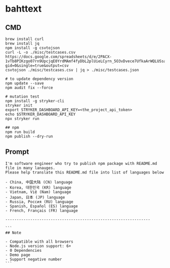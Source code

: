 # bahttext

## CMD

```
brew install curl
brew install jq
npm install -g csvtojson
curl -L -o ./misc/testcases.csv https://docs.google.com/spreadsheets/d/e/2PACX-1vTb8PIKzgo07rn9UpcjqE0YrdMAmf4fyDbL2plUieLCyrn_5O3vDvece7UfkaArWQLUSsaw92jVpY_z/pub?gid=0&single=true&output=csv
csvtojson ./misc/testcases.csv | jq > ./misc/testcases.json

# to update dependency version
npm update --save
npm audit fix --force

# mutation test
npm install -g stryker-cli
stryker init
export STRYKER_DASHBOARD_API_KEY=<the_project_api_token>
echo $STRYKER_DASHBOARD_API_KEY
npx stryker run

## npm
npm run build
npm publish --dry-run
```

## Prompt

``````
I'm software engineer who try to publish npm package with README.md file in many lanauges.
Please help translate this README.md file into list of languages below

- China, 中国大陆 (CN) language
- Korea, 대한민국 (KR) language
- Vietnam, Việ (Nam) language
- Japan, 日本 (JP) language
- Russia, Россия (RU) language
- Spanish, Español (ES) language
- French, Français (FR) language

----------------------------------------------------------------

```
## Note

- Compatible with all browsers
- Node.js version support: 6+
- 0 Dependencies
- Demo page
- Support negative number
```
``````

